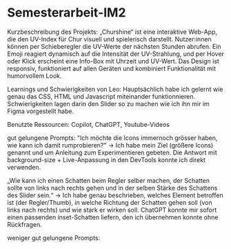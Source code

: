 # Semesterarbeit-IM2

Kurzbeschreibung des Projekts:
„Churshine“ ist eine interaktive Web-App, die den UV-Index für Chur visuell und spielerisch darstellt. Nutzer:innen können per Schieberegler die UV-Werte der nächsten Stunden abrufen. Ein Emoji reagiert dynamisch auf die Intensität der UV-Strahlung, und per Hover oder Klick erscheint eine Info-Box mit Uhrzeit und UV-Wert. Das Design ist responsiv, funktioniert auf allen Geräten und kombiniert Funktionalität mit humorvollem Look.

Learnings und Schwierigkeiten von Leo:
Hauptsächlich habe ich gelernt wie genau das CSS, HTML und Javascript miteinander funktionnieren. Schwierigkeiten lagen darin den Slider so zu machen wie ich ihn mir im Figma vorgestellt habe.

Benutzte Ressourcen: Copilot, ChatGPT, Youtube-Videos

gut gelungene Prompts:
"Ich möchte die Icons immernoch grösser haben, wie kann ich damit rumprobieren?"
-> Ich habe mein Ziel (größere Icons) genannt und um Anleitung zum Experimentieren gebeten. Die Antwort mit background-size + Live-Anpassung in den DevTools konnte ich direkt verwenden.

„Wie kann ich einen Schatten beim Regler selber machen, der Schatten sollte von links nach rechts gehen und in der selben Stärke des Schattens des Slider sein.“
-> Ich habe genau beschrieben, welches Element betroffen ist (der Regler/Thumb), in welche Richtung der Schatten gehen soll (von links nach rechts) und wie stark er wirken soll. ChatGPT konnte mir sofort einen passenden inset-Schatten liefern, den ich übernehmen konnte ohne Rückfragen.

weniger gut gelungene Prompts:
